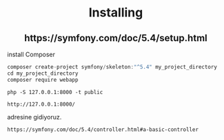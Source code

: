 <h1 align="center">Installing</h1>

<h2 align="center">https://symfony.com/doc/5.4/setup.html</h2>

install Composer

```javascript
composer create-project symfony/skeleton:"^5.4" my_project_directory
cd my_project_directory
composer require webapp

```

```node
php -S 127.0.0.1:8000 -t public
```


```
http://127.0.0.1:8000/
```
adresine gidiyoruz.


```node
https://symfony.com/doc/5.4/controller.html#a-basic-controller
```

